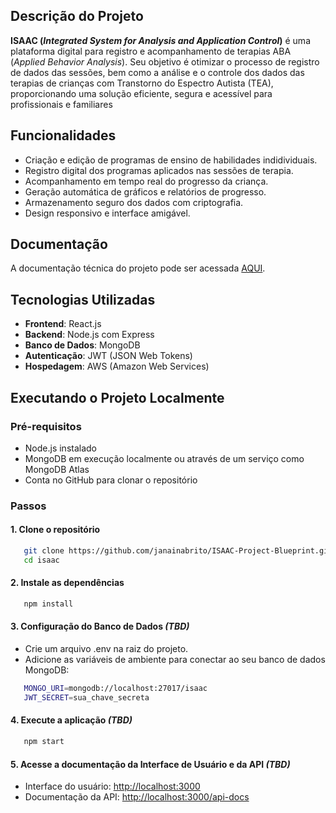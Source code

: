 ## Descrição do Projeto
**ISAAC (_Integrated System for Analysis and Application Control_)** é uma plataforma digital para registro e acompanhamento de terapias ABA (_Applied Behavior Analysis_). Seu objetivo é otimizar o processo de registro de dados das sessões, bem como a análise e o controle dos dados das terapias de crianças com Transtorno do Espectro Autista (TEA), proporcionando uma solução eficiente, segura e acessível para profissionais e familiares

## Funcionalidades
- Criação e edição de programas de ensino de habilidades indidividuais.
- Registro digital dos programas aplicados nas sessões de terapia.
- Acompanhamento em tempo real do progresso da criança.
- Geração automática de gráficos e relatórios de progresso.
- Armazenamento seguro dos dados com criptografia.
- Design responsivo e interface amigável.

## Documentação
A documentação técnica do projeto pode ser acessada [AQUI](/docs/index.md).

## Tecnologias Utilizadas
- **Frontend**: React.js
- **Backend**: Node.js com Express
- **Banco de Dados**: MongoDB
- **Autenticação**: JWT (JSON Web Tokens)
- **Hospedagem**: AWS (Amazon Web Services)

## Executando o Projeto Localmente

### Pré-requisitos
- Node.js instalado
- MongoDB em execução localmente ou através de um serviço como MongoDB Atlas
- Conta no GitHub para clonar o repositório

### Passos

#### 1. Clone o repositório

```bash
   git clone https://github.com/janainabrito/ISAAC-Project-Blueprint.git
   cd isaac
```

#### 2. Instale as dependências
```bash
   npm install
```

#### 3. Configuração do Banco de Dados **_(TBD)_**
- Crie um arquivo .env na raiz do projeto.
- Adicione as variáveis de ambiente para conectar ao seu banco de dados MongoDB:

```bash
   MONGO_URI=mongodb://localhost:27017/isaac
   JWT_SECRET=sua_chave_secreta
```

#### 4. Execute a aplicação **_(TBD)_**
```bash
   npm start
```
#### 5. Acesse a documentação da Interface de Usuário e da API **_(TBD)_**
- Interface do usuário: [http://localhost:3000](http://localhost:3000)
- Documentação da API: [http://localhost:3000/api-docs](http://localhost:3000/api-docs)
